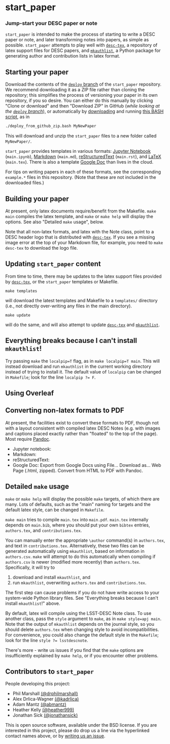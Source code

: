 
# start_paper
### Jump-start your DESC paper or note

`start_paper` is intended to make the process of starting to write a DESC paper or note, and later transforming notes into papers, as simple as possible. `start_paper` attempts to play well with [`desc-tex`](https://github.com/LSSTDESC/desc-tex), a repository of latex support files for DESC papers, and [`mkauthlist`](https://github.com/kadrlica/mkauthlist), a Python package for generating author and contribution lists in latex format.

## Starting your paper

Download the contents of the [`deploy` branch](https://github.com/LSSTDESC/start_paper/tree/deploy) of the `start_paper` repository. We recommend downloading it as a ZIP file rather than cloning the repository; this simplifies the process of versioning your paper in its own repository, if you so desire. You can either do this manually by clicking "Clone or download" and then "Download ZIP" in GitHub (*while looking at the [`deploy` branch](https://github.com/LSSTDESC/start_paper/tree/deploy)*), or automatically by [downloading](https://raw.githubusercontent.com/LSSTDESC/start_paper/master/deploy_from_github_zip.bash) and running [this BASH script](https://github.com/LSSTDESC/start_paper/blob/master/deploy_from_github_zip.bash), as in

```bash
./deploy_from_github_zip.bash MyNewPaper
```

This will download and unzip the `start_paper` files to a new folder called `MyNewPaper/`.

`start_paper` provides templates in various formats: [Jupyter Notebook](https://ipython.org/notebook.html) (`main.ipynb`), [Markdown](https://github.com/adam-p/Markdown-here/wiki/Markdown-Cheatsheet) (`main.md`), [reStructuredText](http://docutils.sourceforge.net/rst.html) (`main.rst`), and [LaTeX](http://www.latex-project.org/) (`main.tex`). There is also a template [Google Doc](https://docs.google.com/document/d/1ERz_S02Uvc0QkapVx145PrYZT0CRJbkPMmY5T95uMkk/edit?usp=sharing) than lives in the cloud.

For tips on writing papers in each of these formats, see the corresponding `example.*` files in this repository. (Note that these are not included in the downloaded files.)

## Building your paper

At present, only latex documents require/benefit from the Makefile. `make main` compiles the latex template, and `make` or `make help` will display the options. See also "Detailed `make` usage", below.

Note that all non-latex formats, and latex with the Note class, point to a DESC header logo that is distributed with [`desc-tex`](https://github.com/LSSTDESC/desc-tex). If you see a missing image error at the top of your Markdown file, for example, you need to `make desc-tex` to download the logo file.

## Updating `start_paper` content

From time to time, there may be updates to the latex support files provided by [`desc-tex`](https://github.com/LSSTDESC/desc-tex), or the `start_paper` templates or Makefile.

```
make templates
```
will download the latest templates and Makefile to a `templates/` directory (i.e., not directly over-writing any files in the main directory).

```
make update
```
will do the same, and will also attempt to update [`desc-tex`](https://github.com/LSSTDESC/desc-tex) and [`mkauthlist`](https://github.com/kadrlica/mkauthlist).

## Everything breaks because I can't install `mkauthlist`!

Try passing `make` the `localpip=T` flag, as in `make localpip=T main`. This will instead download and run `mkauthlist` in the current working directory instead of trying to install it. The default value of `localpip` can be changed in `Makefile`; look for the line `localpip ?= F`.

## Using Overleaf

## Converting non-latex formats to PDF

At present, the facilities exist to convert these formats to PDF, though not with a layout consistent with compiled latex DESC Notes (e.g. with images and captions placed exactly rather than "floated" to the top of the page). Most require [Pandoc](http://pandoc.org/).

* Jupyter notebook:
* Markdown:
* reStructuredText:
* Google Doc: Export from Google Docs using File... Download as... Web Page (.html, zipped). Convert from HTML to PDF with Pandoc.

## Detailed `make` usage

`make` or `make help` will display the possible `make` targets, of which there are many. Lots of defaults, such as the "main" naming for targets and the default latex style, can be changed in `Makefile`.

`make main` tries to compile `main.tex` into `main.pdf`. `main.tex` internally depends on `main.bib`, where you should put your own `bibtex` entries, `authors.tex`, and `contributions.tex`.

You can manually enter the appropriate `\author` command(s) in `authors.tex`, and text in `contributions.tex`. Alternatively, these two files can be generated automatically using `mkauthlist`, based on information in `authors.csv`. `make` will attempt to do this automatically when compiling if `authors.csv` is newer (modified more recently) than `authors.tex`. Specifically, it will try to
1. download and install `mkauthlist`, and
2. run `mkauthlist`, overwriting `authors.tex` and `contributions.tex`.

The first step can cause problems if you do not have write access to your system-wide Python library files. See "Everything breaks because I can't install `mkauthlist`!" above.

By default, latex will compile using the LSST-DESC Note class. To use another class, pass the `style` argument to `make`, as in `make style=apj main`. Note that the output of `mkauthlist` depends on the journal style, so you should delete `authors.tex` when changing style to avoid incompatibilities. For convenience, you could also change the default style in the `Makefile`; look for the line `style ?= lsstdescnote`.

There's more - write us issues if you find that the `make` options are insufficiently explained by `make help`, or if you encounter other problems.

## Contributors to `start_paper`

People developing this project:
* Phil Marshall [(@drphilmarshall)](https://github.com/drphilmarshall)
* Alex Drlica-Wagner [(@kadrlica)](https://github.com/kadrlica)
* Adam Mantz [(@abmantz)](https://github.com/abmantz)
* Heather Kelly [(@heather999)](https://github.com/heather999)
* Jonathan Sick [(@jonathansick)](https://github.com/jonathansick)

This is open source software, available under the BSD license. If you are interested in this project, please do drop us a line via the hyperlinked contact names above, or by [writing us an issue](https://github.com/DarkEnergyScienceCollaboration/start_paper/issues).
